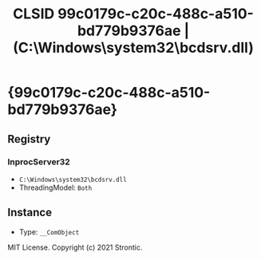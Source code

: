 ﻿---
title: "CLSID 99c0179c-c20c-488c-a510-bd779b9376ae | (C:\\Windows\\system32\\bcdsrv.dll)"
excerpt: What is COM-Object CLSID 99c0179c-c20c-488c-a510-bd779b9376ae?
---

# {99c0179c-c20c-488c-a510-bd779b9376ae}


## Registry


### InprocServer32

* `C:\Windows\system32\bcdsrv.dll`
* ThreadingModel: `Both`

## Instance

* Type: `__ComObject`

MIT License. Copyright (c) 2021 Strontic.


